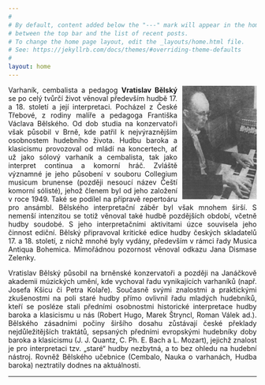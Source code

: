 ```yaml
---
#
# By default, content added below the "---" mark will appear in the home page
# between the top bar and the list of recent posts.
# To change the home page layout, edit the _layouts/home.html file.
# See: https://jekyllrb.com/docs/themes/#overriding-theme-defaults
#
layout: home
---
```

<!-- <figure>
    <img
    src="assets/belsky.png">
    <figcaption>Vratislav Bělský</figcaption>
</figure> -->


<!-- <img src="assets/belsky.png" width="20%" height="20%" style="float: right; margin-left: 10px;"> -->
<img src="/assets/belsky.png" width="30%" height="30%" style="float: right; margin-left: 10px;">
<div style="text-align: justify;">
<p>
Varhaník, cembalista a pedagog <strong>Vratislav Bělský</strong> se po celý tvůrčí život věnoval především hudbě 17. a 18. století a její interpretaci. Pocházel z České Třebové, z rodiny malíře a pedagoga Františka Václava Bělského. Od dob studia na konzervatoři však působil v Brně, kde patřil k nejvýraznějším osobnostem hudebního života. Hudbu baroka a klasicismu provozoval od mládí na koncertech, ať už jako sólový varhaník a cembalista, tak jako interpret continua a komorní hráč. Zvláště významné je jeho působení v souboru Collegium musicum brunense (později nesoucí název Čeští komorní sólisté), jehož členem byl od jeho založení v roce 1949. Také se podílel na přípravě repertoáru pro ansámbl. Bělského interpretační záběr byl však mnohem širší. S nemenší intenzitou se totiž věnoval také hudbě pozdějších období, včetně hudby soudobé. S jeho interpretačními aktivitami úzce souvisela jeho činnost ediční. Bělský připravoval kritické edice hudby českých skladatelů 17. a 18. století, z nichž mnohé byly vydány, především v rámci řady Musica Antiqua Bohemica. Mimořádnou pozornost věnoval odkazu Jana Dismase Zelenky.
</p>
<p>
Vratislav Bělský působil na brněnské konzervatoři a později na Janáčkově akademii múzických umění, kde vychoval řadu vynikajících varhaníků (např. Josefa Kšicu či Petra Kolaře). Současně svými znalostmi a praktickými zkušenostmi na poli staré hudby přímo ovlivnil řadu mladých hudebníků, kteří se posléze stali předními osobnostmi historické interpretace hudby baroka a klasicismu u nás (Robert Hugo, Marek Štryncl, Roman Válek ad.). Bělského zásadními počiny širšího dosahu zůstávají české překlady nejdůležitějších traktátů, sepsaných předními evropskými hudebníky doby baroka a klasicismu (J. J. Quantz, C. Ph. E. Bach a L. Mozart), jejichž znalost je pro interpretaci tzv. „staré“ hudby nezbytná, a to bez ohledu na hudební nástroj. Rovněž Bělského učebnice (Cembalo, Nauka o varhanách, Hudba baroka) neztratily dodnes na aktuálnosti.
</p>
</div>

---